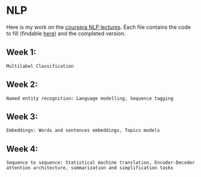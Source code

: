 # NLP

Here is my work on the [coursera NLP lectures](https://www.coursera.org/learn/language-processing).
Each file contains the code to fill (findable [here](https://github.com/hse-aml/natural-language-processing)) and the completed version.

## Week 1:
    Multilabel Classification
## Week 2:
    Named entity recognition: Language modelling, Sequence tagging
## Week 3:
    Embeddings: Words and sentences embeddings, Topics models
## Week 4:
    Sequence to sequence: Statistical machine translation, Encoder-Decoder attention architecture, summarization and simplification tasks

